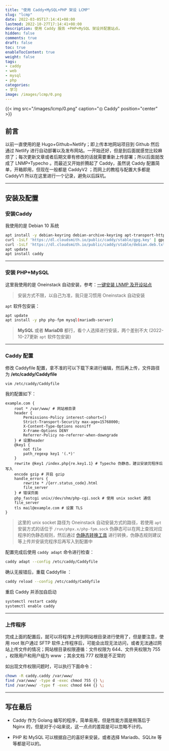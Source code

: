 ```yaml
---
title: "使用 Caddy+MySQL+PHP 架设 LCMP"
slug: "lcmp"
date: 2022-03-05T17:14:41+08:00
lastmod: 2022-10-27T17:14:41+08:00
description: 使用 Caddy 服务 +PHP+MySQL 架设并配置站点。
hidden: false
comments: true
draft: false
toc: true
enableTocContent: true
weight: false
tags:
- caddy
- web
- mysql
- php
categories:
- 学习
image: /images/lcmp/0.png
---
```


{{< img src="/images/lcmp/0.png" caption="◎ Caddy" position="center" >}}

## 前言

以前一直使用的是 Hugo+Github+Netlify；即上传本地网站项目到 Github 然后通过 Netlify 进行自动部署以及发布网站。一开始还好，但是到后面就感觉比较麻烦了；每次更新文章或者后期文章有修改的话就需要重新上传部署；所以后面就改成了 LNMP+Typecho 。而最近又开始折腾起了 Caddy，虽然说 Caddy 配置简单，开箱即用，但现在一般都是 CaddyV2 ；而网上的教程与配置大多都是 CaddyV1 所以在这里进行一个记录，避免以后踩坑。

<!--more-->

---

## 安装及配置

### 安装Caddy

我使用的是 Debian 10 系统

```bash
apt install -y debian-keyring debian-archive-keyring apt-transport-https
curl -1sLf 'https://dl.cloudsmith.io/public/caddy/stable/gpg.key' | gpg --dearmor -o /usr/share/keyrings/caddy-stable-archive-keyring.gpg
curl -1sLf 'https://dl.cloudsmith.io/public/caddy/stable/debian.deb.txt' | tee /etc/apt/sources.list.d/caddy-stable.list
apt update
apt install caddy
```
---

### 安装 PHP+MySQL

这里我使用的是 Oneinstack 自动安装，参考：[一键安装 LNMP 及开设站点](/p/oneinstack)

> 安装方式不限，以自己为准，我只是习惯用 Oneinstack 自动安装

`apt` 软件包安装：

```bash
apt update
apt install -y php php-fpm mysql(mariadb-server)

```

> **MySQL** 或者 **MariaDB** 都行，看个人选择进行安装，两个差别不大 (2022-10-27更新 `apt` 软件包安装)

---

### Caddy 配置

修改 Caddyfile 配置，拿不准的可以下载下来进行编辑，然后再上传，文件路径为 **/etc/caddy/Caddyfile** 

```bash
vim /etc/caddy/Caddyfile
```

我的配置如下：

```caddyfile
example.com {
	root * /var/www/ # 网站根目录
	header {
		Permissions-Policy interest-cohort=()
		Strict-Transport-Security max-age=15768000;
		X-Content-Type-Options nosniff
		X-Frame-Options DENY
		Referrer-Policy no-referrer-when-downgrade
	} # 设置header
	@key1 {
		not file
		path_regexp key1 '(.*)'
	}
	rewrite @key1 /index.php{re.key1.1} # Typecho 伪静态，建议安装完程序后写入
	encode gzip # 开启 gzip
	handle_errors {
		rewrite * /{err.status_code}.html
		file_server
	} # 错误页面
	php_fastcgi unix//dev/shm/php-cgi.sock # 使用 unix socket 通信
	file_server
	tls mail@example.com # 设置 TLS
}
```

> 这里的 unix socket 路径为 Oneinstack 自动安装方式的路径，若使用 `apt` 安装方式的话位于 `/run/phpx.x/php-fpm.sock` 
> 伪静态可以在网上查找对应程序的伪静态规则，然后通过 <a href="https://www.toolnb.com/tools/rewriteTools.html" target="_blank">伪静态转换工具</a> 进行转换，伪静态规则建议等上传并安装完程序后再写入到配置中

配置完成后使用 `caddy adapt` 命令进行检查：

```bash
caddy adapt --config /etc/caddy/Caddyfile
```

确认无报错后，重载 Caddyfile ：

```bash
caddy reload --config /etc/caddy/Caddyfile
```

重启 Caddy 并添加自启动

```bash
systemctl restart caddy
systemctl enable caddy
```

---

### 上传程序

完成上面的配置后，就可以将程序上传到网站根目录进行使用了，但是要注意，使用 root 账户通过 SFTP 软件上传程序后，可能会出现无法访问，或者无法通过网站上传文件的情况；网站根目录权限遵循：文件权限为 644、文件夹权限为 755 ，权限用户和用户组为 www ；其余文档 777 权限是不正常的

如出现文件权限问题时，可以执行下面命令：

```bash
chown -R caddy.caddy /var/www/
find /var/www/ -type d -exec chmod 755 {} \;
find /var/www/ -type f -exec chmod 644 {} \;
```

---

## 写在最后

- Caddy 作为 Golang 编写的程序，简单易用，但是性能方面是稍落后于 Nginx 的，但是对于小站来说，这一点点的差距是可以忽略不计的。

- PHP 和 MySQL 可以根据自己的喜好来安装，或者选择 Mariadb、SQLite 等等都是可以的。
